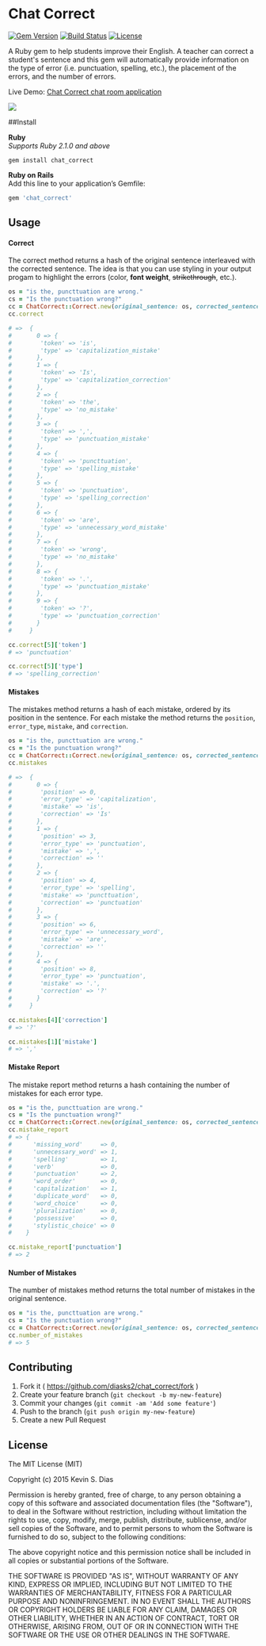 # Chat Correct

[![Gem Version](https://badge.fury.io/rb/chat_correct.svg)](http://badge.fury.io/rb/chat_correct) [![Build Status](https://travis-ci.org/diasks2/chat_correct.png)](https://travis-ci.org/diasks2/chat_correct) [![License](https://img.shields.io/badge/license-MIT-brightgreen.svg?style=flat)](https://github.com/diasks2/chat_correct/blob/master/LICENSE.txt)

A Ruby gem to help students improve their English. A teacher can correct a student's sentence and this gem will automatically provide information on the type of error (i.e. punctuation, spelling, etc.), the placement of the errors, and the number of errors.

Live Demo: [Chat Correct chat room application](http://www.chat-correct.com)

![](https://s3.amazonaws.com/tm-town-nlp-resources/chat_correct_screenshot.jpg)

##Install

**Ruby**  
*Supports Ruby 2.1.0 and above*
```
gem install chat_correct
```

**Ruby on Rails**  
Add this line to your application’s Gemfile:
```ruby
gem 'chat_correct'
```

## Usage

#### Correct

The correct method returns a hash of the original sentence interleaved with the corrected sentence. The idea is that you can use styling in your output progam to highlight the errors (color, **font weight**, ~~strikethrough~~, etc.).

```ruby
os = "is the, puncttuation are wrong."
cs = "Is the punctuation wrong?"
cc = ChatCorrect::Correct.new(original_sentence: os, corrected_sentence: cs)
cc.correct

# =>  {
#       0 => {
#        'token' => 'is',
#        'type' => 'capitalization_mistake'
#       },
#       1 => {
#        'token' => 'Is',
#        'type' => 'capitalization_correction'
#       },
#       2 => {
#        'token' => 'the',
#        'type' => 'no_mistake'
#       },
#       3 => {
#        'token' => ',',
#        'type' => 'punctuation_mistake'
#       },
#       4 => {
#        'token' => 'puncttuation',
#        'type' => 'spelling_mistake'
#       },
#       5 => {
#        'token' => 'punctuation',
#        'type' => 'spelling_correction'
#       },
#       6 => {
#        'token' => 'are',
#        'type' => 'unnecessary_word_mistake'
#       },
#       7 => {
#        'token' => 'wrong',
#        'type' => 'no_mistake'
#       },
#       8 => {
#        'token' => '.',
#        'type' => 'punctuation_mistake'
#       },
#       9 => {
#        'token' => '?',
#        'type' => 'punctuation_correction'
#       }
#     }

cc.correct[5]['token']
# => 'punctuation'

cc.correct[5]['type']
# => 'spelling_correction'

```

#### Mistakes

The mistakes method returns a hash of each mistake, ordered by its position in the sentence. For each mistake the method returns the `position`, `error_type`, `mistake`, and `correction`.

```ruby
os = "is the, puncttuation are wrong."
cs = "Is the punctuation wrong?"
cc = ChatCorrect::Correct.new(original_sentence: os, corrected_sentence: cs)
cc.mistakes

# =>  {
#       0 => {
#        'position' => 0,
#        'error_type' => 'capitalization',
#        'mistake' => 'is',
#        'correction' => 'Is'
#       },
#       1 => {
#        'position' => 3,
#        'error_type' => 'punctuation',
#        'mistake' => ',',
#        'correction' => ''
#       },
#       2 => {
#        'position' => 4,
#        'error_type' => 'spelling',
#        'mistake' => 'puncttuation',
#        'correction' => 'punctuation'
#       },
#       3 => {
#        'position' => 6,
#        'error_type' => 'unnecessary_word',
#        'mistake' => 'are',
#        'correction' => ''
#       },
#       4 => {
#        'position' => 8,
#        'error_type' => 'punctuation',
#        'mistake' => '.',
#        'correction' => '?'
#       }
#     }

cc.mistakes[4]['correction']
# => '?'

cc.mistakes[1]['mistake']
# => ','
```

#### Mistake Report

The mistake report method returns a hash containing the number of mistakes for each error type.

```ruby
os = "is the, puncttuation are wrong."
cs = "Is the punctuation wrong?"
cc = ChatCorrect::Correct.new(original_sentence: os, corrected_sentence: cs)
cc.mistake_report
# => {
#      'missing_word'     => 0,
#      'unnecessary_word' => 1,
#      'spelling'         => 1,
#      'verb'             => 0,
#      'punctuation'      => 2,
#      'word_order'       => 0,
#      'capitalization'   => 1,
#      'duplicate_word'   => 0,
#      'word_choice'      => 0,
#      'pluralization'    => 0,
#      'possessive'       => 0,
#      'stylistic_choice' => 0
#    }

cc.mistake_report['punctuation']
# => 2
```

#### Number of Mistakes

The number of mistakes method returns the total number of mistakes in the original sentence.

```ruby
os = "is the, puncttuation are wrong."
cs = "Is the punctuation wrong?"
cc = ChatCorrect::Correct.new(original_sentence: os, corrected_sentence: cs)
cc.number_of_mistakes
# => 5
```

## Contributing

1. Fork it ( https://github.com/diasks2/chat_correct/fork )
2. Create your feature branch (`git checkout -b my-new-feature`)
3. Commit your changes (`git commit -am 'Add some feature'`)
4. Push to the branch (`git push origin my-new-feature`)
5. Create a new Pull Request

## License

The MIT License (MIT)

Copyright (c) 2015 Kevin S. Dias

Permission is hereby granted, free of charge, to any person obtaining a copy
of this software and associated documentation files (the "Software"), to deal
in the Software without restriction, including without limitation the rights
to use, copy, modify, merge, publish, distribute, sublicense, and/or sell
copies of the Software, and to permit persons to whom the Software is
furnished to do so, subject to the following conditions:

The above copyright notice and this permission notice shall be included in
all copies or substantial portions of the Software.

THE SOFTWARE IS PROVIDED "AS IS", WITHOUT WARRANTY OF ANY KIND, EXPRESS OR
IMPLIED, INCLUDING BUT NOT LIMITED TO THE WARRANTIES OF MERCHANTABILITY,
FITNESS FOR A PARTICULAR PURPOSE AND NONINFRINGEMENT. IN NO EVENT SHALL THE
AUTHORS OR COPYRIGHT HOLDERS BE LIABLE FOR ANY CLAIM, DAMAGES OR OTHER
LIABILITY, WHETHER IN AN ACTION OF CONTRACT, TORT OR OTHERWISE, ARISING FROM,
OUT OF OR IN CONNECTION WITH THE SOFTWARE OR THE USE OR OTHER DEALINGS IN
THE SOFTWARE.

